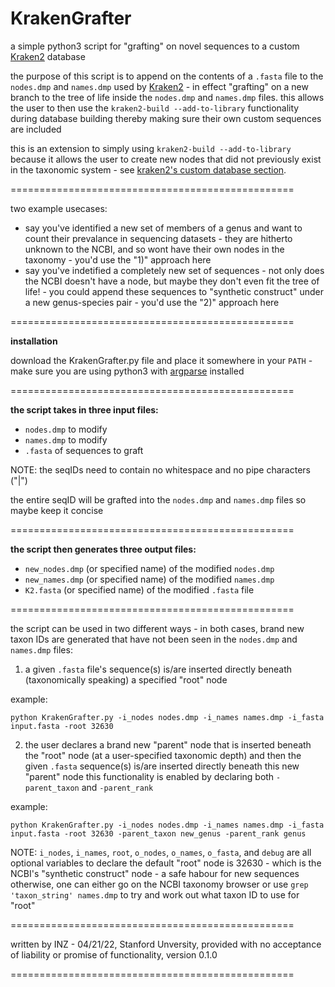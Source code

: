 # KrakenGrafter
a simple python3 script for "grafting" on novel sequences to a custom [Kraken2](https://github.com/DerrickWood/kraken2) database

the purpose of this script is to append on the contents of a `.fasta` file to the `nodes.dmp` and `names.dmp` used by [Kraken2](https://github.com/DerrickWood/kraken2) - in effect "grafting" on a new branch to the tree of life inside the `nodes.dmp` and `names.dmp` files. this allows the user to then use the `kraken2-build --add-to-library` functionality during database building thereby making sure their own custom sequences are included

this is an extension to simply using `kraken2-build --add-to-library` because it allows the user to create new nodes that did not previously exist in the taxonomic system - see [kraken2's custom database section](https://github.com/DerrickWood/kraken2/blob/master/docs/MANUAL.markdown#custom-databases).

=================================================

two example usecases: 
- say you've identified a new set of members of a genus and want to count their prevalance in sequencing datasets - they are hitherto unknown to the NCBI, and so wont have their own nodes in the taxonomy - you'd use the "1)" approach here
- say you've indetified a completely new set of sequences - not only does the NCBI doesn't have a node, but maybe they don't even fit the tree of life! - you could append these sequences to "synthetic construct" under a new genus-species pair - you'd use the "2)" approach here

=================================================

**installation**

download the KrakenGrafter.py file and place it somewhere in your `PATH` - make sure you are using python3 with [argparse](https://docs.python.org/3/library/argparse.html) installed

=================================================

**the script takes in three input files:**
* `nodes.dmp` to modify
* `names.dmp` to modify
* `.fasta` of sequences to graft

NOTE: the seqIDs need to contain no whitespace and no pipe characters ("|")

the entire seqID will be grafted into the `nodes.dmp` and `names.dmp` files so maybe keep it concise

=================================================

**the script then generates three output files:**
* `new_nodes.dmp` (or specified name) of the modified `nodes.dmp`
* `new_names.dmp` (or specified name) of the modified `names.dmp`
* `K2.fasta` (or specified name) of the modified `.fasta` file

=================================================

the script can be used in two different ways - in both cases, brand new taxon IDs are generated that have not been seen in the `nodes.dmp` and `names.dmp` files:
1) a given `.fasta` file's sequence(s) is/are inserted directly beneath (taxonomically speaking) a specified "root" node

  example:

  `python KrakenGrafter.py -i_nodes nodes.dmp -i_names names.dmp -i_fasta input.fasta -root 32630`

2) the user declares a brand new "parent" node that is inserted beneath the "root" node (at a user-specified taxonomic depth) and then the given `.fasta` sequence(s) is/are inserted directly beneath this new "parent" node this functionality is enabled by declaring both `-parent_taxon` and `-parent_rank`

  example:

  `python KrakenGrafter.py -i_nodes nodes.dmp -i_names names.dmp -i_fasta input.fasta -root 32630 -parent_taxon new_genus -parent_rank genus`

NOTE: `i_nodes`, `i_names`, `root`, `o_nodes`, `o_names`, `o_fasta`, and `debug` are all optional variables to declare the default "root" node is 32630 - which is the NCBI's "synthetic construct" node - a safe habour for new sequences otherwise, one can either go on the NCBI taxonomy browser or use `grep 'taxon_string' names.dmp` to try and work out what taxon ID to use for "root"

=================================================

written by INZ - 04/21/22, Stanford Unversity, provided with no acceptance of liability or promise of functionality, version 0.1.0

=================================================
